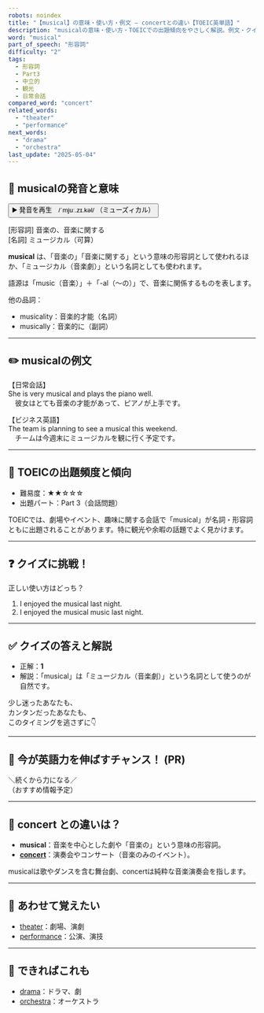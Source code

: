```yaml
---
robots: noindex
title: "【musical】の意味・使い方・例文 ― concertとの違い【TOEIC英単語】"
description: "musicalの意味・使い方・TOEICでの出題傾向をやさしく解説。例文・クイズ付きでconcertとの違いもわかりやすく学べます。"
word: "musical"
part_of_speech: "形容詞"
difficulty: "2"
tags:
  - 形容詞
  - Part3
  - 中立的
  - 観光
  - 日常会話
compared_word: "concert"
related_words:
  - "theater"
  - "performance"
next_words:
  - "drama"
  - "orchestra"
last_update: "2025-05-04"
---
```


## 🔰 musicalの発音と意味

<button class="play-audio" onclick="playTTS('musical')">
  <span class="play-audio-main">
    ▶️ 発音を再生　/ˈmjuː.zɪ.kəl/
  </span>
  <span class="play-audio-sub">
    （ミューズィカル）
  </span>
</button>

[形容詞] 音楽の、音楽に関する  
[名詞] ミュージカル（可算）

**musical** は、「音楽の」「音楽に関する」という意味の形容詞として使われるほか、「ミュージカル（音楽劇）」という名詞としても使われます。

語源は「music（音楽）」＋「-al（～の）」で、音楽に関係するものを表します。

他の品詞：  
- musicality：音楽的才能（名詞）
- musically：音楽的に（副詞）

---

## ✏️ musicalの例文

【日常会話】  
She is very musical and plays the piano well.  
　彼女はとても音楽の才能があって、ピアノが上手です。

【ビジネス英語】  
The team is planning to see a musical this weekend.  
　チームは今週末にミュージカルを観に行く予定です。

---

## 🎯 TOEICの出題頻度と傾向

- 難易度：★★☆☆☆
- 出題パート：Part 3（会話問題）

TOEICでは、劇場やイベント、趣味に関する会話で「musical」が名詞・形容詞ともに出題されることがあります。特に観光や余暇の話題でよく見かけます。

---

## ❓ クイズに挑戦！

正しい使い方はどっち？

1. I enjoyed the musical last night.  
2. I enjoyed the musical music last night.

---

## ✅ クイズの答えと解説

- 正解：**1**
- 解説：「musical」は「ミュージカル（音楽劇）」という名詞として使うのが自然です。

少し迷ったあなたも、  
カンタンだったあなたも、  
このタイミングを逃さずに👇️

---

## 🚀 今が英語力を伸ばすチャンス！ (PR)

<div class="info-center">
＼続くから力になる／<br>  
（おすすめ情報予定）
</div>

---

## 🤔  concert との違いは？

- **musical**：音楽を中心とした劇や「音楽の」という意味の形容詞。
- **[concert](/word/concert/)**：演奏会やコンサート（音楽のみのイベント）。

musicalは歌やダンスを含む舞台劇、concertは純粋な音楽演奏会を指します。

---

## 🧩 あわせて覚えたい

- [theater](/word/theater/)：劇場、演劇
- [performance](/word/performance/)：公演、演技

---

## 📖 できればこれも

- [drama](/word/drama/)：ドラマ、劇
- [orchestra](/word/orchestra/)：オーケストラ

<!-- cvid: aid09_bid33 -->
